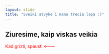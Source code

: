 ```yaml
---
layout: slide
title: "Sveiki atvyke i mano trecia lapa :)"
---
```

Ziuresime, kaip viskas veikia
---
<FONT color="red">Kad grizti, spausti <---
</FONT>
